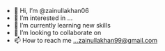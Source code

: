 - 👋 Hi, I’m @zainullakhan06
- 👀 I’m interested in ...
- 🌱 I’m currently learning new skills
- 💞️ I’m looking to collaborate on 
- 📫 How to reach me ...zainullakhan99@gmail.com

<!---
zainullakhan06/zainullakhan06 is a ✨ special ✨ repository because its `README.md` (this file) appears on your GitHub profile.
You can click the Preview link to take a look at your changes.
--->
